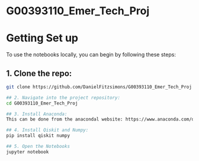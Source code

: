 # G00393110_Emer_Tech_Proj

# Getting Set up
To use the notebooks locally, you can begin by following these steps: 
## 1. Clone the repo:
```bash
git clone https://github.com/DanielFitzsimons/G00393110_Emer_Tech_Proj

## 2. Navigate into the project repository:
cd G00393110_Emer_Tech_Proj

## 3. Install Anaconda: 
This can be done from the anacondal website: https://www.anaconda.com/download

## 4. Install Qiskit and Numpy: 
pip install qiskit numpy

## 5. Open the Notebooks
jupyter notebook
